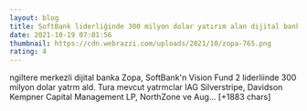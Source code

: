 ```yaml
--- 
layout: blog
title: SoftBank liderliğinde 300 milyon dolar yatırım alan dijital banka Zopa, 1 milyar dolar değerlemeye ulaştı
date: 2021-10-19 07:01:56
thumbnail: https://cdn.webrazzi.com/uploads/2021/10/zopa-765.png
rating: 4
---
```

ngiltere merkezli dijital banka Zopa, SoftBank'n Vision Fund 2 liderliinde 300 milyon dolar yatrm ald. Tura mevcut yatrmclar IAG Silverstripe, Davidson Kempner Capital Management LP, NorthZone ve Aug… [+1883 chars]